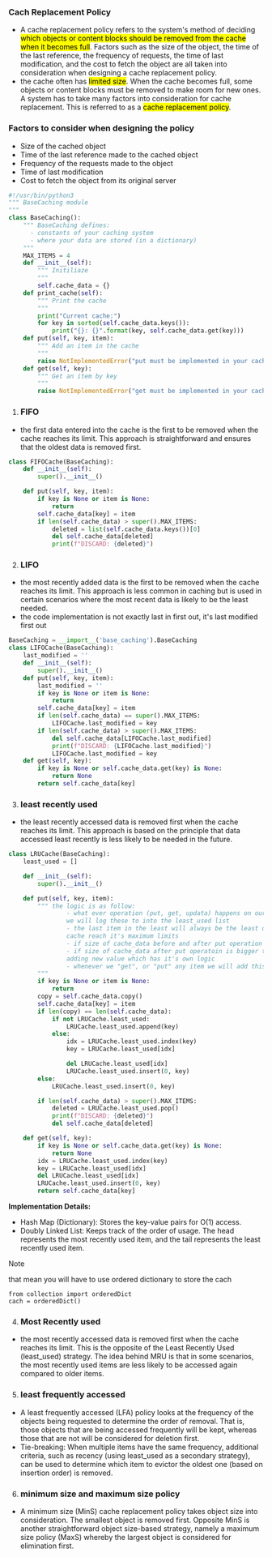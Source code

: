 ### Cach Replacement Policy
- A cache replacement policy refers to the system's method of deciding <mark>which objects or content blocks should be removed from the cache when it becomes full</mark>. Factors such as the size of the object, the time of the last reference, the frequency of requests, the time of last modification, and the cost to fetch the object are all taken into consideration when designing a cache replacement policy.
- the cache often has <mark>limited size</mark>. When the cache becomes full, some objects or content blocks must be removed to make room for new ones. A system has to take many factors into consideration for cache replacement. This is referred to as a <mark>cache replacement policy</mark>. 

### Factors to consider when designing the policy
- Size of the cached object
- Time of the last reference made to the cached object
- Frequency of the requests made to the object
- Time of last modification
- Cost to fetch the object from its original server

```python
#!/usr/bin/python3
""" BaseCaching module
"""
class BaseCaching():
    """ BaseCaching defines:
      - constants of your caching system
      - where your data are stored (in a dictionary)
    """
    MAX_ITEMS = 4
    def __init__(self):
        """ Initiliaze
        """
        self.cache_data = {}
    def print_cache(self):
        """ Print the cache
        """
        print("Current cache:")
        for key in sorted(self.cache_data.keys()):
            print("{}: {}".format(key, self.cache_data.get(key)))
    def put(self, key, item):
        """ Add an item in the cache
        """
        raise NotImplementedError("put must be implemented in your cache class")
    def get(self, key):
        """ Get an item by key
        """
        raise NotImplementedError("get must be implemented in your cache class")
```

1. ### FIFO
- the first data entered into the cache is the first to be removed when the cache reaches its limit. This approach is straightforward and ensures that the oldest data is removed first.
```python
class FIFOCache(BaseCaching):
    def __init__(self):
        super().__init__()

    def put(self, key, item):
        if key is None or item is None:
            return
        self.cache_data[key] = item
        if len(self.cache_data) > super().MAX_ITEMS:
            deleted = list(self.cache_data.keys())[0]
            del self.cache_data[deleted]
            print(f"DISCARD: {deleted}")
```

2. ### LIFO
- the most recently added data is the first to be removed when the cache reaches its limit. This approach is less common in caching but is used in certain scenarios where the most recent data is likely to be the least needed.
- the code implementation is not exactly last in first out, it's last modified first out
```python
BaseCaching = __import__('base_caching').BaseCaching
class LIFOCache(BaseCaching):
    last_modified = ''
    def __init__(self):
        super().__init__()
    def put(self, key, item):
        last_modified = ''
        if key is None or item is None:
            return
        self.cache_data[key] = item
        if len(self.cache_data) == super().MAX_ITEMS:
            LIFOCache.last_modified = key
        if len(self.cache_data) > super().MAX_ITEMS:
            del self.cache_data[LIFOCache.last_modified]
            print(f"DISCARD: {LIFOCache.last_modified}")
            LIFOCache.last_modified = key
    def get(self, key):
        if key is None or self.cache_data.get(key) is None:
            return None
        return self.cache_data[key]
```
3. ### least recently used
- the least recently accessed data is removed first when the cache reaches its limit. This approach is based on the principle that data accessed least recently is less likely to be needed in the future.
```python
class LRUCache(BaseCaching):
    least_used = []

    def __init__(self):
        super().__init__()

    def put(self, key, item):
        """ the logic is as follow:
                - what ever operation (put, get, updata) happens on our self.cache_data
                we will log these to into the least_used list
                - the last item in the least will always be the least used to be removed whenever 
                cache reach it's maximum limits
                - if size of cache_data before and after put operation is the same that indicate an update operation not appending or adding new value which has it's own logic
                - if size of cache_data after put operatoin is bigger than before that indicates
                adding new value which has it's own logic
                - whenever we "get", or "put" any item we will add this item to the front of the least_used list meaning that this item is recently used so not to be considered when removal time comes, this will also make the last item of the least_used list always the least recently used which we pop from the list when time comes and from the cache_data
        """
        if key is None or item is None:
            return
        copy = self.cache_data.copy()
        self.cache_data[key] = item
        if len(copy) == len(self.cache_data): 
            if not LRUCache.least_used:
                LRUCache.least_used.append(key)
            else:
                idx = LRUCache.least_used.index(key)
                key = LRUCache.least_used[idx]

                del LRUCache.least_used[idx]
                LRUCache.least_used.insert(0, key)
        else:
            LRUCache.least_used.insert(0, key)

        if len(self.cache_data) > super().MAX_ITEMS:
            deleted = LRUCache.least_used.pop()
            print(f"DISCARD: {deleted}")
            del self.cache_data[deleted]

    def get(self, key):
        if key is None or self.cache_data.get(key) is None:
            return None
        idx = LRUCache.least_used.index(key)
        key = LRUCache.least_used[idx]
        del LRUCache.least_used[idx]
        LRUCache.least_used.insert(0, key)
        return self.cache_data[key]
```

**Implementation Details:**
- Hash Map (Dictionary): Stores the key-value pairs for O(1) access.
- Doubly Linked List: Keeps track of the order of usage. The head represents the most recently used item, and the tail represents the least recently used item.
> [!NOTE]
> that mean you will have to use ordered dictionary to store the cach
```
from collection import orderedDict
cach = orderedDict()
```
4. ### Most Recently used
- the most recently accessed data is removed first when the cache reaches its limit. This is the opposite of the Least Recently Used (least_used) strategy. The idea behind MRU is that in some scenarios, the most recently used items are less likely to be accessed again compared to older items.

5. ### least frequently accessed
- A least frequently accessed (LFA) policy looks at the frequency of the objects being requested to determine the order of removal. That is, those objects that are being accessed frequently will be kept, whereas those that are not will be considered for deletion first. 
- Tie-breaking: When multiple items have the same frequency, additional criteria, such as recency (using least_used as a secondary strategy), can be used to determine which item to evictor the oldest one (based on insertion order) is removed.

6. ### minimum size and maximum size policy
- A minimum size (MinS) cache replacement policy takes object size into consideration. The smallest object is removed first. Opposite MinS is another straightforward object size-based strategy, namely a 
maximum size policy (MaxS) whereby the largest object is considered for elimination first.
